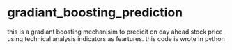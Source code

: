 # gradiant_boosting_prediction

this is a gradiant boosting mechanisim to predicit on day ahead stock price using technical analysis indicators as feartures.
this code is wrote in python
